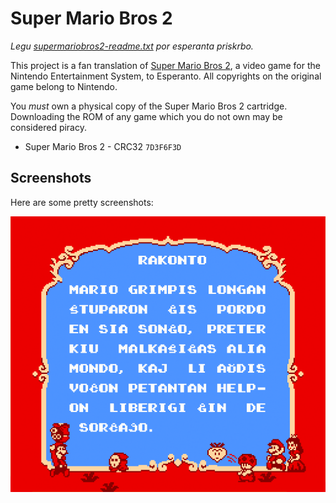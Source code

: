# Super Mario Bros 2

_Legu
[supermariobros2-readme.txt](supermariobros2-readme.txt)
por esperanta priskrbo._

This project is a fan translation of
[Super Mario Bros 2](https://en.wikipedia.org/wiki/Super_Mario_Bros._2),
a video game for the Nintendo Entertainment System, to Esperanto. All
copyrights on the original game belong to Nintendo.

You *must* own a physical copy of the Super Mario Bros 2 cartridge. Downloading
the ROM of any game which you do not own may be considered piracy.

  * Super Mario Bros 2 - CRC32 `7D3F6F3D`

## Screenshots

Here are some pretty screenshots:

![Story intro](images/image-1.png)

